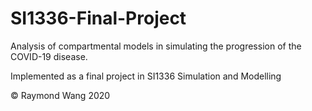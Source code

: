 # SI1336-Final-Project
Analysis of compartmental models in
simulating the progression of the
COVID-19 disease.

Implemented as a final project in SI1336 Simulation and Modelling

© Raymond Wang 2020

